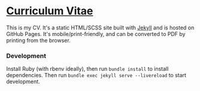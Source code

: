[Curriculum Vitae](https://www.richardwestenra.com/cv)
===============

This is my CV. It's a static HTML/SCSS site built with [Jekyll](http://jekyllrb.com/) and is hosted on GitHub Pages. It's mobile/print-friendly, and can be converted to PDF by printing from the browser.

### Development

Install Ruby (with rbenv ideally), then run `bundle install` to install dependencies. Then run `bundle exec jekyll serve --livereload` to start development.
